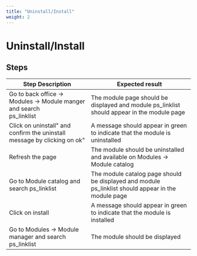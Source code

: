 ```yaml
---
title: "Uninstall/Install"
weight: 2
---
```


# Uninstall/Install
## Steps
| Step Description | Expected result |
| ----- | ----- |
| Go to back office -> Modules -> Module manger and search <br>ps_linklist | The module page should be displayed and module ps_linklist should appear in the module page |
| Click on uninstall" and confirm the uninstall message by clicking on ok" | A message should appear in green to indicate that the module is uninstalled |
| Refresh the page | The module should be uninstalled and available on Modules -> Module catalog |
| Go to Module catalog and search ps_linklist | The module catalog page should be displayed and module ps_linklist should appear in the module page |
| Click on install | A message should appear in green to indicate that the module is installed |
| Go to Modules -> Module manager and search ps_linklist | The module should be displayed |
